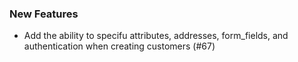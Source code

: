 ### New Features
 - Add the ability to specifu attributes, addresses, form_fields, and authentication when creating customers (#67)